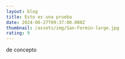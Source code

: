 ```yaml
---
layout: blog
title: Esto es una prueba
date: 2024-06-27T09:37:00.000Z
thumbnail: /assets/img/San-Fermin-large.jpg
rating: 9
---
```

de concepto
